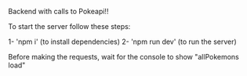 Backend with calls to Pokeapi!!

To start the server follow these steps:

1- 'npm i' (to install dependencies)
2- 'npm run dev' (to run the server)

Before making the requests, wait for the console to show "allPokemons load"
